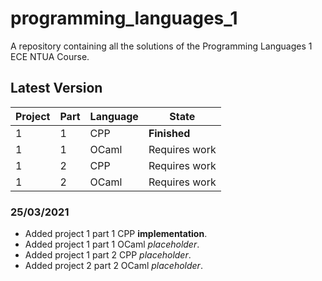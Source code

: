# programming_languages_1

A repository containing all the solutions of the Programming Languages 1 ECE NTUA Course.

## Latest Version

| Project | Part | Language |        State        |
|---------|------|----------|---------------------|
|    1    |   1  |    CPP   |     **Finished**    |
|    1    |   1  |   OCaml  |    Requires work    |
|    1    |   2  |    CPP   |    Requires work    |
|    1    |   2  |   OCaml  |    Requires work    |



### 25/03/2021
- Added project 1 part 1 CPP **implementation**.
- Added project 1 part 1 OCaml *placeholder*.
- Added project 1 part 2 CPP *placeholder*.
- Added project 2 part 2 OCaml *placeholder*.

